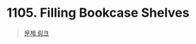 # 1105. Filling Bookcase Shelves

> [문제 링크](https://leetcode.com/problems/filling-bookcase-shelves/description/?envType=daily-question&envId=2024-07-31)
